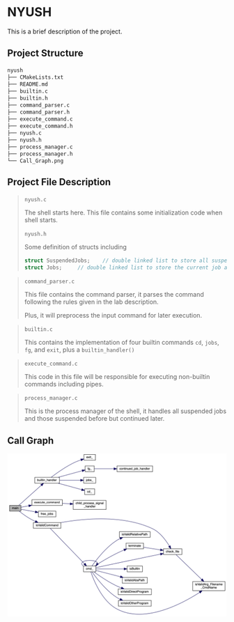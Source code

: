 # NYUSH

This is a brief description of the project.

## Project Structure
```
nyush
├── CMakeLists.txt
├── README.md
├── builtin.c
├── builtin.h
├── command_parser.c
├── command_parser.h
├── execute_command.c
├── execute_command.h
├── nyush.c
├── nyush.h
├── process_manager.c
├── process_manager.h
└── Call_Graph.png
```

## Project File Description
> ```nyush.c```
> 
> The shell starts here. This file contains some initialization code when shell starts.
>
> ```nyush.h```
>
> Some definition of structs including
> ```c
> struct SuspendedJobs;    // double linked list to store all suspended jobs
> struct Jobs;     // double linked list to store the current job after each input
>```

> ```command_parser.c```
> 
> This file contains the command parser, it parses the command following the rules given in the lab description.
> 
> Plus, it will preprocess the input command for later execution.
>
>

> ```builtin.c```
>
> This contains the implementation of four builtin commands ```cd```, ```jobs```, ```fg```, and ```exit```, 
> plus a ```builtin_handler()```
>

> ```execute_command.c```
> 
> This code in this file will be responsible for executing non-builtin commands including pipes.
>


> ```process_manager.c```
>
> This is the process manager of the shell, it handles all suspended jobs and those suspended before but continued later.

## Call Graph

![](https://github.com/edsn60/nyush/blob/main/Call_Graph.png)
